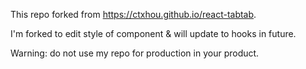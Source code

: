 This repo forked from https://ctxhou.github.io/react-tabtab.

I'm forked to edit style of component & will update to hooks in future.

Warning: do not use my repo for production in your product.
